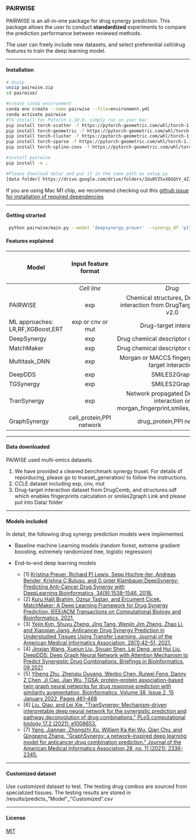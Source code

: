 ### PAIRWISE

PAIRWISE is an all-in-one package for drug synergy prediction. This package allows the user to conduct **standardized** experiments to compare the prediction performance between reviewed methods.  

The user can freely include new datasets, and select preferential cell/drug features to train the deep learning model.
****

#### Installation

```bash
# Unzip 
unzip pairwise.zip
cd pairwise/

#create conda environment
conda env create --name pairwise --file=environment.yml
conda activate pairwise
#To install for PyTorch 1.10.0, simply run on your mac
pip install torch-scatter -f https://pytorch-geometric.com/whl/torch-1.10.0+${cpu}.html
pip install torch-geometric -f https://pytorch-geometric.com/whl/torch-1.10.0+${cpu}.html
pip install torch-cluster -f https://pytorch-geometric.com/whl/torch-1.10.0+${cpu}.html 
pip install torch-sparse -f https://pytorch-geometric.com/whl/torch-1.10.0+${cpu}.html 
pip install torch-spline-conv -f https://pytorch-geometric.com/whl/torch-1.10.0+${cpu}.html

#install pairwise
pip install -e .

#Please download data/ and put it in the same path as setup.py
[data folder] https://drive.google.com/drive/folders/1Uu0YZSxX8GQtV_4ZJmsMrbanmse-Dq6n?usp=sharing/ 
```
If you are using Mac M1 chip, we recommend checking out this [github issue for installation of required dependencies](https://github.com/rusty1s/pytorch_scatter/issues/241)
****

#### Getting strarted

```bash
 python pairwise/main.py --model 'deepsynergy_preuer' --synergy_df 'p13' --train_test_mode train
```

#### Features explained
| Model                            |   Input feature format   |                                                                                      | Feature encoders |                                  | Features concatenated   ||Drug1 and drug2 summed  |
|----------------------------------|:------------------------:|:------------------------------------------------------------------------------------:|:----------------:|:--------------------------------:|:----------------:|:----:|:----------------:|
|                                  |       *Cell line*        |                                        *Drug*                                        |   *Cell line*    |              *Drug*              |     *Cell line*   |       *Drug*               |      
| PAIRWISE                         |           exp            |       Chemical structures, Drug-target interaction from DrugTargetCommons v2.0       |   Autoencoders   | Pretrained foundation model, DNN | | | False |
| ML approaches: LR,RF,XGBoost,ERT |    exp or cnv or mut     |                               Drug-target interaction                                |                  |                                  |         |       |  True|        
| DeepSynergy                      |           exp            |                       Drug chemical descriptor or fingerprints                       |       DNN        |               DNN                |      |      |   True   |
| MatchMaker                       |           exp            |                       Drug chemical descriptor or fingerprints                       |       DNN        |               DNN                |      |      |   False    |
| Multitask_DNN                    |           exp            |                Morgan or MACCS fingerprints, Drug-target interaction                 |       DNN        |               DNN                |  | False| False |
| DeepDDS                          |           exp            |                                     SMILES2Graph                                     |       MLP        |               GCN                | | | False |
| TGSynergy                        |           exp            |                                     SMILES2Graph                                     |       GCN        |               GCN                | | | False |
| TranSynergy                      |           exp            | Network propagated Drug-target interaction or morgan_fingerprint,smiles,smiles2graph |   Transformer    |       GCN(RWR)+Transformer       | | | False |
| GraphSynergy                     | cell_protein,PPI network |                               drug_protein,PPI network                               |       GCN        |               GCN                | | | False |


****
#### Data downloaded
PAIWISE used multi-omics datasets. 
1. We have provided a cleaned benchmark synergy truset. For details of reporducing, please go to trueset_generation/ to follow the instructions.
2. CCLE dataset including exp, cnv, mut
3. Drug-target interaction dataset from DrugComb, and structures.sdf which  enables fingerprints calculation or smiles2graph
Link and please put into Data/ folder
****

#### Models included
In detail, the following drug synergy prediction models were implemented.
- Baseline machine Learning models (random forest, extreme gradient boosting, extremely randomized tree, logistic regression)

- End-to-end deep learning models
    - [1] [Kristina Preuer, Richard PI Lewis, Sepp Hochre-iter, Andreas Bender, Krishna C Bulusu, and G ̈unter Klambauer.DeepSynergy: Predicting Anti-Cancer Drug Synergy with DeepLearning.Bioinformatics, 34(9):1538–1546, 2018.](https://academic.oup.com/bioinformatics/article/34/9/1538/4747884?login=false)
    - [2] [Kuru Halil Brahim, Oznur Tastan, and Ercument Cicek. MatchMaker: A Deep Learning Framework for Drug Synergy Prediction. IEEE/ACM Transactions on Computational Biology and Bioinformatics, 2021.](https://ieeexplore-ieee-org.proxy.library.cornell.edu/document/9447196/)
    - [3] [Yejin Kim, Shuyu Zheng, Jing Tang, Wenjin Jim Zheng, Zhao Li, and Xiaoqian Jiang. Anticancer Drug Synergy Prediction in Understudied Tissues Using Transfer Learning. Journal of the American Medical Informatics Association, 28(1):42–51, 2021.](https://academic.oup.com/jamia/article/28/1/42/5920819?login=true)
    - [4] [Jinxian Wang, Xuejun Liu, Siyuan Shen, Lei Deng, and Hui Liu. DeepDDS: Deep Graph Neural Network with Attention Mechanism to Predict Synergistic Drug Combinations. Briefings in Bioinformatics, 09 2021](https://academic.oup.com/bib/article/23/1/bbab390/6375262)
    - [5] [Yiheng Zhu, Zhenqiu Ouyang, Wenbo Chen, Ruiwei Feng, Danny Z Chen, Ji Cao, Jian Wu, TGSA: protein–protein association-based twin graph neural networks for drug response prediction with similarity augmentation, Bioinformatics, Volume 38, Issue 2, 15 January 2022, Pages 461–468](https://academic.oup.com/bioinformatics/article-abstract/38/2/461/6374919?redirectedFrom=fulltext)
    - [6] [Liu, Qiao, and Lei Xie. "TranSynergy: Mechanism-driven interpretable deep neural network for the synergistic prediction and pathway deconvolution of drug combinations." PLoS computational biology 17.2 (2021): e1008653.](https://journals.plos.org/ploscompbiol/article?id=10.1371/journal.pcbi.1008653&ref=https://githubhelp.com)
    - [7] [Yang, Jiannan, Zhongzhi Xu, William Ka Kei Wu, Qian Chu, and Qingpeng Zhang. "GraphSynergy: a network-inspired deep learning model for anticancer drug combination prediction." Journal of the American Medical Informatics Association 28, no. 11 (2021): 2336-2345.](https://academic.oup.com/jamia/article/28/11/2336/6362567)
****

#### Customized dataset
Use customized dataset to test. The testing drug combos are sourced from specialized tissues. The testing results are stored in /results/predicts_"Model"_"Customized".csv
****

#### License
[MIT](https://choosealicense.com/licenses/mit/)

